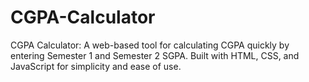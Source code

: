 # CGPA-Calculator
CGPA Calculator: A web-based tool for calculating CGPA quickly by entering Semester 1 and Semester 2 SGPA. Built with HTML, CSS, and JavaScript for simplicity and ease of use.
